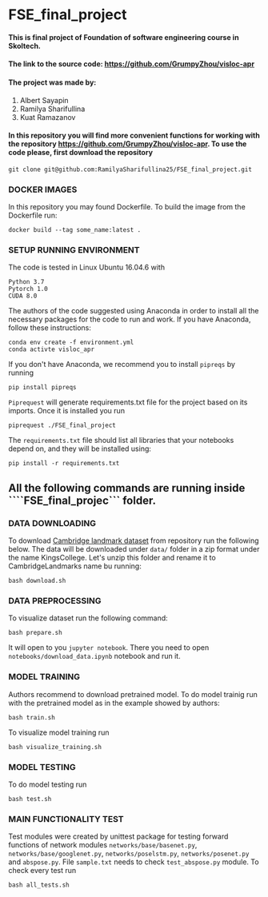 # FSE_final_project

#### This is final project of Foundation of software engineering course in Skoltech.
#### The link to the source code: https://github.com/GrumpyZhou/visloc-apr
#### The project was made by: 
1) Albert Sayapin
2) Ramilya Sharifullina
3) Kuat Ramazanov

#### In this repository you will find more convenient functions for working with the repository https://github.com/GrumpyZhou/visloc-apr. To use the code please, first download the repository 
````
git clone git@github.com:RamilyaSharifullina25/FSE_final_project.git
````
### DOCKER IMAGES
In this repository you may found Dockerfile. To build the image from the Dockerfile run:
````
docker build --tag some_name:latest .
````
### SETUP RUNNING ENVIRONMENT
The code is tested in Linux Ubuntu 16.04.6 with
````
Python 3.7
Pytorch 1.0
CUDA 8.0
````
The authors of the code suggested using Anaconda in order to install all the necessary packages for the code to run and work. If you have Anaconda, follow these instructions:
````
conda env create -f environment.yml
conda activte visloc_apr
````
If you don't have Anaconda, we recommend you to install ````pipreqs```` by running 
````
pip install pipreqs
````
````Piprequest```` will generate requirements.txt file for the project based on its imports. Once it is installed you run 
````
piprequest ./FSE_final_project
````

The `requirements.txt` file should list all libraries that your notebooks depend on, and they will be installed using:
````
pip install -r requirements.txt
````
## All the following commands are running inside ````FSE_final_projec``` folder.

### DATA DOWNLOADING
To download [Cambridge landmark dataset](https://www.repository.cam.ac.uk/handle/1810/251342#dataset) from repository run the following below. The data will be downloaded under ````data/```` folder in a zip format under the name KingsCollege. Let's unzip this folder and rename it to CambridgeLandmarks name bu running:
````
bash download.sh
```` 

### DATA PREPROCESSING
To visualize dataset run the following command:
````
bash prepare.sh
````
It will open to you ````jupyter notebook````. There you need to open ````notebooks/download_data.ipynb```` notebook and run it.

### MODEL TRAINING
Authors recommend to download pretrained model. To do model trainig run with the pretrained model as in the example showed by authors:
````
bash train.sh
````
To visualize model training run 
````
bash visualize_training.sh
````

### MODEL TESTING
To do model testing run 
````
bash test.sh
````

### MAIN FUNCTIONALITY TEST

Test modules were created by unittest package for testing forward functions of network modules ````networks/base/basenet.py````,
````networks/base/googlenet.py````, ````networks/poselstm.py````, ````networks/posenet.py```` and ````abspose.py````.
File ````sample.txt```` needs to check ````test_abspose.py```` module.
To check every test run 
````
bash all_tests.sh
````

